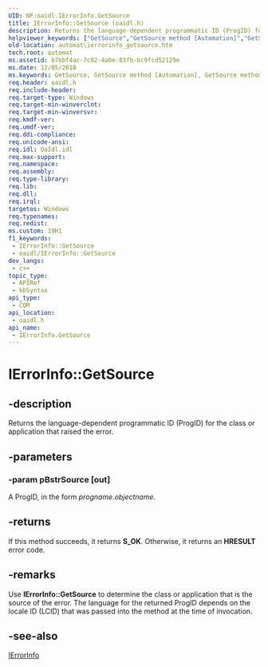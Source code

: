 ```yaml
---
UID: NF:oaidl.IErrorInfo.GetSource
title: IErrorInfo::GetSource (oaidl.h)
description: Returns the language-dependent programmatic ID (ProgID) for the class or application that raised the error.
helpviewer_keywords: ["GetSource","GetSource method [Automation]","GetSource method [Automation]","IErrorInfo interface","IErrorInfo interface [Automation]","GetSource method","IErrorInfo.GetSource","IErrorInfo::GetSource","_oa96_IErrorInfo_GetSource","automat.ierrorinfo_getsource","oaidl/IErrorInfo::GetSource"]
old-location: automat\ierrorinfo_getsource.htm
tech.root: automat
ms.assetid: b7bbf4ac-7c02-4abe-83fb-bc9fcd52129e
ms.date: 12/05/2018
ms.keywords: GetSource, GetSource method [Automation], GetSource method [Automation],IErrorInfo interface, IErrorInfo interface [Automation],GetSource method, IErrorInfo.GetSource, IErrorInfo::GetSource, _oa96_IErrorInfo_GetSource, automat.ierrorinfo_getsource, oaidl/IErrorInfo::GetSource
req.header: oaidl.h
req.include-header: 
req.target-type: Windows
req.target-min-winverclnt: 
req.target-min-winversvr: 
req.kmdf-ver: 
req.umdf-ver: 
req.ddi-compliance: 
req.unicode-ansi: 
req.idl: OaIdl.idl
req.max-support: 
req.namespace: 
req.assembly: 
req.type-library: 
req.lib: 
req.dll: 
req.irql: 
targetos: Windows
req.typenames: 
req.redist: 
ms.custom: 19H1
f1_keywords:
 - IErrorInfo::GetSource
 - oaidl/IErrorInfo::GetSource
dev_langs:
 - c++
topic_type:
 - APIRef
 - kbSyntax
api_type:
 - COM
api_location:
 - oaidl.h
api_name:
 - IErrorInfo.GetSource
---
```


# IErrorInfo::GetSource


## -description

Returns the language-dependent programmatic ID (ProgID) for the class or application that raised the error.

## -parameters

### -param pBstrSource [out]

A ProgID, in the form <i>progname</i>.<i>objectname</i>.

## -returns

If this method succeeds, it returns <b xmlns:loc="http://microsoft.com/wdcml/l10n">S_OK</b>. Otherwise, it returns an <b xmlns:loc="http://microsoft.com/wdcml/l10n">HRESULT</b> error code.

## -remarks

Use <b>IErrorInfo::GetSource</b> to determine the class or application that is the source of the error. The language for the returned ProgID depends on the locale ID (LCID) that was passed into the method at the time of invocation.

## -see-also

<a href="https://docs.microsoft.com/previous-versions/windows/desktop/api/oaidl/nn-oaidl-ierrorinfo">IErrorInfo</a>

